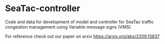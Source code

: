 # SeaTac-controller
Code and data for development of model and controller for SeaTac traffic congestion management using Variable message signs (VMS)

For reference check out our paper on arxiv https://arxiv.org/abs/2209.13837
